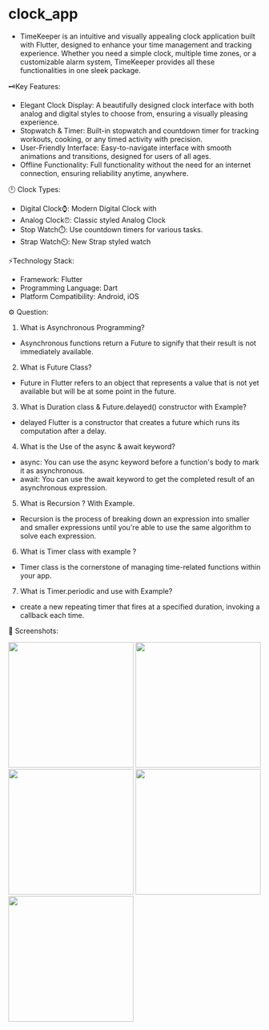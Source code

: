 # clock_app
- TimeKeeper is an intuitive and visually appealing clock application built with Flutter, designed to enhance your time management and tracking experience. Whether you need a simple clock, multiple time zones, or a customizable alarm system, TimeKeeper provides all these functionalities in one sleek package.


🗝️Key Features:


- Elegant Clock Display: A beautifully designed clock interface with both analog and digital styles to choose from, ensuring a visually pleasing experience.
- Stopwatch & Timer: Built-in stopwatch and countdown timer for tracking workouts, cooking, or any timed activity with precision.
- User-Friendly Interface: Easy-to-navigate interface with smooth animations and transitions, designed for users of all ages.
- Offline Functionality: Full functionality without the need for an internet connection, ensuring reliability anytime, anywhere.

🕛 Clock Types:

- Digital Clock⌚: Modern Digital Clock with
- Analog Clock⏰: Classic styled Analog Clock
- Stop Watch⏱️: Use countdown timers for various tasks.
- Strap Watch⏲️: New Strap styled watch

⚡Technology Stack:

- Framework: Flutter
- Programming Language: Dart
- Platform Compatibility: Android, iOS

⚙️ Question:
 1. What is Asynchronous Programming?
 -  Asynchronous functions return a Future to signify that their result is not immediately available.
 2. What is Future Class?
 -  Future in Flutter refers to an object that represents a value that is not yet available but will be at some point in the future.
 3. What is Duration class & Future.delayed() constructor with Example?
 -  delayed Flutter is a constructor that creates a future which runs its computation after a delay.
 4. What is the Use of the async & await keyword?
 - async: You can use the async keyword before a function's body to mark it as asynchronous.
 - await: You can use the await keyword to get the completed result of an asynchronous expression.
 5. What is Recursion ? With Example. 
 - Recursion is the process of breaking down an expression into smaller and smaller expressions until you're able to use the same algorithm to solve each expression.
 6. What is Timer class with example ?
 - Timer class is the cornerstone of managing time-related functions within your app.
 7. What is Timer.periodic and use with Example?
 - create a new repeating timer that fires at a specified duration, invoking a callback each time.

📸 Screenshots:

   <img src ="https://github.com/prachimanani01/Clock_App/assets/144036679/6e9032ec-7cf6-4ce8-8c70-e29357eb1f79" width=250px>
   <img src ="https://github.com/prachimanani01/Clock_App/assets/144036679/7963c081-7974-46ad-b02c-5d1a04c2869d" width=250px>
   <img src ="https://github.com/prachimanani01/Clock_App/assets/144036679/cd7c7d74-3cb6-44bf-98e7-6096bbd59187" width=250px>
   <img src ="https://github.com/prachimanani01/Clock_App/assets/144036679/7d57100e-d213-4e18-8340-e197bae1cc85" width=250px>
   <img src ="https://github.com/prachimanani01/Clock_App/assets/144036679/bb61bfcf-e309-4ff7-a605-353b9d46a191" width=250px>
    
    






